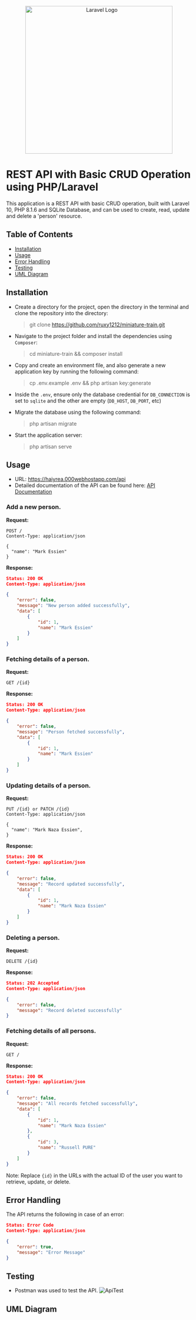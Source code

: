 <p align="center"><a href="https://laravel.com" target="_blank"><img src="https://raw.githubusercontent.com/laravel/art/master/logo-lockup/5%20SVG/2%20CMYK/1%20Full%20Color/laravel-logolockup-cmyk-red.svg" width="400" alt="Laravel Logo"></a></p>

# REST API with Basic CRUD Operation using PHP/Laravel

This application is a REST API with basic CRUD operation, built with Laravel 10, PHP 8.1.6 and SQLite Database, and can be used to create, read, update and delete a 'person' resource.

## Table of Contents
- [Installation](#installation)
- [Usage](#usage)
- [Error Handling](#error-handling)
- [Testing](#testing)
- [UML Diagram](#uml-diagram)

## Installation
- Create a directory for the project, open the directory in the terminal and clone the repository into the directory:
    > git clone https://github.com/ruxy1212/miniature-train.git
- Navigate to the project folder and install the dependencies using `Composer`:
    > cd miniature-train && composer install

- Copy and create an environment file, and also generate a new application key by running the following command:
    > cp .env.example .env && php artisan key:generate

- Inside the `.env`, ensure only the database credential for `DB_CONNECTION` is set to `sqlite` and the other are empty (`DB_HOST`, `DB_PORT`, etc)

- Migrate the database using the following command:
    > php artisan migrate

- Start the application server:
    > php artisan serve

## Usage
- URL: https://haiyrea.000webhostapp.com/api
- Detailed documentation of the API can be found here: [API Documentation](DOCUMENTATION.md)

### Add a new person.

**Request:**

```http
POST /
Content-Type: application/json

{
  "name": "Mark Essien"
}
```

**Response:**

```json
Status: 200 OK
Content-Type: application/json

{
    "error": false, 
    "message": "New person added successfully",
    "data": [
        {
            "id": 1,
            "name": "Mark Essien"
        }
    ]
}
```

### Fetching details of a person.

**Request:**

```http
GET /{id}
```

**Response:**

```json
Status: 200 OK
Content-Type: application/json

{
    "error": false, 
    "message": "Person fetched successfully",
    "data": [
        {
            "id": 1,
            "name": "Mark Essien"
        }
    ]
}
```

### Updating details of a person.

**Request:**

```http
PUT /{id} or PATCH /{id}
Content-Type: application/json

{
  "name": "Mark Naza Essien",
}
```

**Response:**

```json
Status: 200 OK
Content-Type: application/json

{
    "error": false, 
    "message": "Record updated successfully",
    "data": [
        {
            "id": 1,
            "name": "Mark Naza Essien"
        }
    ]
}
```

### Deleting a person.

**Request:**

```http
DELETE /{id}
```

**Response:**

```json
Status: 202 Accepted
Content-Type: application/json

{
    "error": false, 
    "message": "Record deleted successfully"
}
```

### Fetching details of all persons.

**Request:**

```http
GET /
```

**Response:**

```json
Status: 200 OK
Content-Type: application/json

{
    "error": false, 
    "message": "All records fetched successfully",
    "data": [
        {
            "id": 1,
            "name": "Mark Naza Essien"
        },
        {
            "id": 3,
            "name": "Russell PURE"
        }
    ]
}
```

Note: Replace `{id}` in the URLs with the actual ID of the user you want to retrieve, update, or delete.

## Error Handling
The API returns the following in case of an error:

```json
Status: Error Code
Content-Type: application/json

{
    "error": true, 
    "message": "Error Message"
}
```

## Testing
- Postman was used to test the API.
![ApiTest](https://github.com/ruxy1212/miniature-train/assets/85977511/15bac9fa-5ac5-4dbf-a4d4-a72b4581fd55)


## UML Diagram

